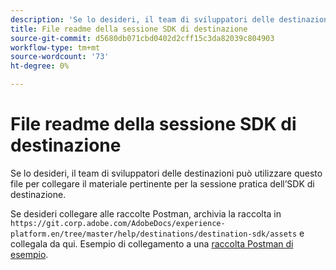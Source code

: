 ```yaml
---
description: 'Se lo desideri, il team di sviluppatori delle destinazioni può utilizzare questo file per collegare il materiale pertinente per la sessione pratica dell’SDK di destinazione.  '
title: File readme della sessione SDK di destinazione
source-git-commit: d5680db071cbd0402d2cff15c3da82039c804903
workflow-type: tm+mt
source-wordcount: '73'
ht-degree: 0%

---
```


# File readme della sessione SDK di destinazione

Se lo desideri, il team di sviluppatori delle destinazioni può utilizzare questo file per collegare il materiale pertinente per la sessione pratica dell’SDK di destinazione.

Se desideri collegare alle raccolte Postman, archivia la raccolta in `https://git.corp.adobe.com/AdobeDocs/experience-platform.en/tree/master/help/destinations/destination-sdk/assets` e collegala da qui. Esempio di collegamento a una [raccolta Postman di esempio](/help/destinations/destination-sdk/assets/sample-postman-collection.json).